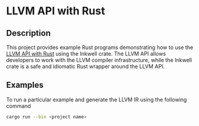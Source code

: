 # LLVM API with Rust

## Description
This project provides example Rust programs demonstrating how to use the [LLVM API with Rust](https://www.amazon.com/LLVM-API-Rust-Vishal-Patil/dp/B0CGKVFFX5/ref=tmm_pap_swatch_0?_encoding=UTF8&qid=1693873197&sr=8-1) using the Inkwell crate. The LLVM API allows developers to work with the LLVM compiler infrastructure, while the Inkwell crate is a safe and idiomatic Rust wrapper around the LLVM API.

## Examples
To run a particular example and generate the LLVM IR using the following command

```bash
cargo run --bin <project name>
```
